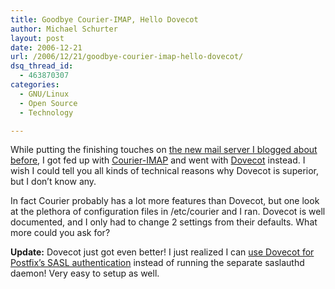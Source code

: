 ```yaml
---
title: Goodbye Courier-IMAP, Hello Dovecot
author: Michael Schurter
layout: post
date: 2006-12-21
url: /2006/12/21/goodbye-courier-imap-hello-dovecot/
dsq_thread_id:
  - 463870307
categories:
  - GNU/Linux
  - Open Source
  - Technology

---
```

While putting the finishing touches on [the new mail server I blogged about before][1], I got fed up with [Courier-IMAP][2] and went with [Dovecot][3] instead. I wish I could tell you all kinds of technical reasons why Dovecot is superior, but I don&#8217;t know any.

In fact Courier probably has a lot more features than Dovecot, but one look at the plethora of configuration files in /etc/courier and I ran. Dovecot is well documented, and I only had to change 2 settings from their defaults. What more could you ask for?

**Update:** Dovecot just got even better! I just realized I can [use Dovecot for Postfix&#8217;s SASL authentication][4] instead of running the separate saslauthd daemon! Very easy to setup as well.

 [1]: http://michael.susens-schurter.com/blog/2006/12/20/postfix-clamav-spamassassin-maildrop-diagram/
 [2]: http://www.courier-mta.org/imap/
 [3]: http://www.dovecot.org/
 [4]: http://www.postfix.org/SASL_README.html#server_dovecot